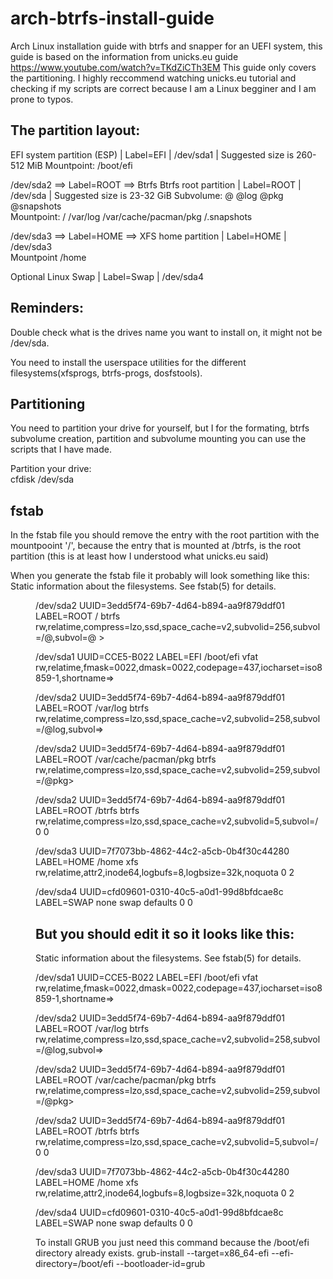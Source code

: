 # arch-btrfs-install-guide
Arch Linux installation guide with btrfs and snapper for an UEFI system, this guide is based on the information from unicks.eu guide https://www.youtube.com/watch?v=TKdZiCTh3EM
This guide only covers the partitioning. I highly reccommend watching unicks.eu tutorial and checking if my scripts are correct because I am a Linux begginer and I am prone to typos.

The partition layout:
----------------------------------------

EFI system partition (ESP) | Label=EFI | /dev/sda1 | Suggested size is 260-512 MiB
Mountpoint:   /boot/efi  

/dev/sda2 ==> Label=ROOT ==> Btrfs
Btrfs root partition | Label=ROOT | /dev/sda | Suggested size is 23-32 GiB
Subvolume:      @   @log        @pkg                    @snapshots                                            
Mountpoint:     /   /var/log    /var/cache/pacman/pkg   /.snapshots

/dev/sda3 ==> Label=HOME ==> 
XFS home partition | Label=HOME | /dev/sda3                                               
Mountpoint    /home

Optional Linux Swap | Label=Swap | /dev/sda4 

Reminders: 
----------------------------------------

Double check what is the drives name you want to install on, it might not be /dev/sda.

You need to install the userspace utilities for the different filesystems(xfsprogs, btrfs-progs, dosfstools).

Partitioning
----------------------------------------
You need to partition your drive for yourself, but I for the formating, btrfs subvolume creation, partition and subvolume mounting you can use the scripts that I have made.

Partition your drive:                                               
cfdisk /dev/sda
                                                 
fstab
-----------------------------------------
In the fstab file you should remove the entry with the root partition with the mountpooint '/', because
the entry that is mounted at /btrfs, is the root partition (this is at least how I understood what unicks.eu said)

When you generate the fstab file it probably will look something like this:
Static information about the filesystems.
See fstab(5) for details.

<file system> <dir> <type> <options> <dump> <pass>
/dev/sda2 UUID=3edd5f74-69b7-4d64-b894-aa9f879ddf01
LABEL=ROOT              /               btrfs           rw,relatime,compress=lzo,ssd,space_cache=v2,subvolid=256,subvol=/@,subvol=@  >

/dev/sda1 UUID=CCE5-B022
LABEL=EFI               /boot/efi       vfat            rw,relatime,fmask=0022,dmask=0022,codepage=437,iocharset=iso8859-1,shortname=>

/dev/sda2 UUID=3edd5f74-69b7-4d64-b894-aa9f879ddf01
LABEL=ROOT              /var/log        btrfs           rw,relatime,compress=lzo,ssd,space_cache=v2,subvolid=258,subvol=/@log,subvol=>

/dev/sda2 UUID=3edd5f74-69b7-4d64-b894-aa9f879ddf01
LABEL=ROOT              /var/cache/pacman/pkg   btrfs           rw,relatime,compress=lzo,ssd,space_cache=v2,subvolid=259,subvol=/@pkg>

/dev/sda2 UUID=3edd5f74-69b7-4d64-b894-aa9f879ddf01
LABEL=ROOT              /btrfs          btrfs           rw,relatime,compress=lzo,ssd,space_cache=v2,subvolid=5,subvol=/ 0 0

/dev/sda3 UUID=7f7073bb-4862-44c2-a5cb-0b4f30c44280
LABEL=HOME              /home           xfs             rw,relatime,attr2,inode64,logbufs=8,logbsize=32k,noquota        0 2

/dev/sda4 UUID=cfd09601-0310-40c5-a0d1-99d8bfdcae8c
LABEL=SWAP              none            swap            defaults        0 0

But you should edit it so it looks like this:
-----------------------------------------

Static information about the filesystems.
See fstab(5) for details.

/dev/sda1 UUID=CCE5-B022
LABEL=EFI               /boot/efi       vfat            rw,relatime,fmask=0022,dmask=0022,codepage=437,iocharset=iso8859-1,shortname=>

/dev/sda2 UUID=3edd5f74-69b7-4d64-b894-aa9f879ddf01                         
LABEL=ROOT              /var/log        btrfs                                                               rw,relatime,compress=lzo,ssd,space_cache=v2,subvolid=258,subvol=/@log,subvol=>                                          

/dev/sda2 UUID=3edd5f74-69b7-4d64-b894-aa9f879ddf01                                             
LABEL=ROOT              /var/cache/pacman/pkg   btrfs                                                             rw,relatime,compress=lzo,ssd,space_cache=v2,subvolid=259,subvol=/@pkg>                                    

/dev/sda2 UUID=3edd5f74-69b7-4d64-b894-aa9f879ddf01                                                           
LABEL=ROOT              /btrfs          btrfs           rw,relatime,compress=lzo,ssd,space_cache=v2,subvolid=5,subvol=/ 0 0

/dev/sda3 UUID=7f7073bb-4862-44c2-a5cb-0b4f30c44280                                                 
LABEL=HOME              /home           xfs             rw,relatime,attr2,inode64,logbufs=8,logbsize=32k,noquota        0 2

/dev/sda4 UUID=cfd09601-0310-40c5-a0d1-99d8bfdcae8c                                               
LABEL=SWAP              none            swap            defaults        0 0



To install GRUB you just need this command because the /boot/efi directory already exists.
grub-install --target=x86_64-efi --efi-directory=/boot/efi --bootloader-id=grub
